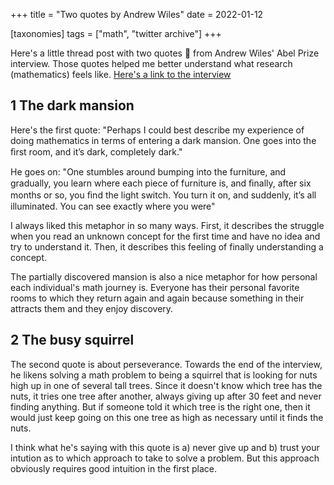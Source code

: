 +++
title = "Two quotes by Andrew Wiles"
date = 2022-01-12

[taxonomies]
tags = ["math", "twitter archive"]
+++

Here's a little thread post with two quotes 💬 from Andrew Wiles' Abel Prize
interview. Those quotes helped me better understand what research (mathematics)
feels like. [Here's a link to the interview](https://www.youtube.com/watch?v=cWKAzX5U85Q)
<!-- more -->
## 1 The dark mansion
Here's the first quote: "Perhaps I could best describe my experience of doing
mathematics in terms of entering a dark mansion. One goes into the ﬁrst room,
and it’s dark, completely dark."

He goes on: "One stumbles around bumping into the furniture, and gradually, you
learn where each piece of furniture is, and ﬁnally, after six months or so, you
ﬁnd the light switch. You turn it on, and suddenly, it’s all illuminated. You
can see exactly where you were"

I always liked this metaphor in so many ways. First, it describes the struggle
when you read an unknown concept for the first time and have no idea and try to
understand it. Then, it describes this feeling of finally understanding a
concept.

The partially discovered mansion is also a nice metaphor for how personal each
individual's math journey is. Everyone has their personal favorite rooms to
which they return again and again because something in their attracts them and
they enjoy discovery. 

## 2 The busy squirrel
The second quote is about perseverance. Towards the end of the interview, he
likens solving a math problem to being a squirrel that is looking for nuts high
up in one of several tall trees. Since it doesn't know which tree has the nuts,
it tries one tree after another, always giving up after 30 feet and never
finding anything.
But if someone told it which tree is the right one, then it
would just keep going on this one tree as high as necessary until it finds the
nuts.

I think what he's saying with this quote is a) never give up and b) trust your
intution as to which approach to take to solve a problem. But this approach
obviously requires good intuition in the first place.
